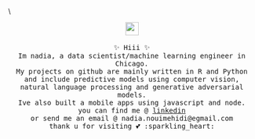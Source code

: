




\

<!--
**nadd0u/nadd0u** is a ✨ _special_ ✨ repository because its `README.md` (this file) appears on your GitHub profile. 
-->


<p align="center">

  <img src="https://user-images.githubusercontent.com/5679180/79618120-0daffb80-80be-11ea-819e-d2b0fa904d07.gif" width="27px">
  <br><br>
  <samp>
 ✨ Hiii ✨ 
<br> Im nadia, a data scientist/machine learning engineer in Chicago. 
 <br> My projects on github are mainly written in R and Python and include predictive models using computer vision, natural language processing and generative adversarial models. 
 <br> Ive also built a mobile apps using javascript and node. 
 <br> you can find me @  <a href="linkedin.com/in/nadia-nm">linkedin</a> 
 <br>or send me an email @ nadia.nouimehidi@egmail.com
 <br> thank u for visiting 💕 :sparkling_heart:
  </samp>
</p>


